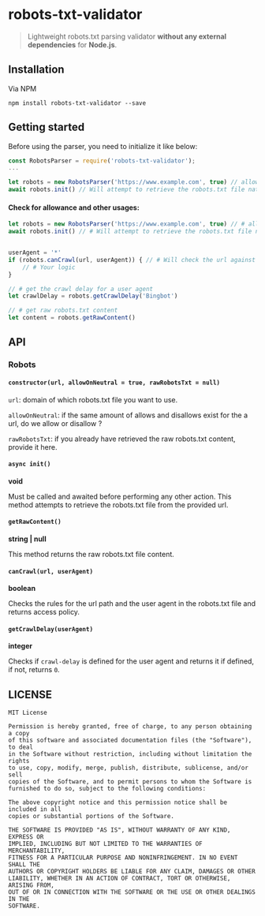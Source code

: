 robots-txt-validator
====================
> Lightweight robots.txt parsing validator **without any external dependencies** for **Node.js**.

Installation
------------
Via NPM

    npm install robots-txt-validator --save


Getting started
---------------
Before using the parser, you need to initialize it like below:
```js
const RobotsParser = require('robots-txt-validator');
...

let robots = new RobotsParser('https://www.example.com', true) // allowOnNeutral = true
await robots.init() // Will attempt to retrieve the robots.txt file natively and parse it.
```

#### Check for allowance and other usages:
```js
let robots = new RobotsParser('https://www.example.com', true) // # allowOnNeutral = true
await robots.init() // # Will attempt to retrieve the robots.txt file natively and parse it.


userAgent = '*'
if (robots.canCrawl(url, userAgent)) { // # Will check the url against all the rules found in robots.txt file
    // # Your logic
}

// # get the crawl delay for a user agent
let crawlDelay = robots.getCrawlDelay('Bingbot')

// # get raw robots.txt content
let content = robots.getRawContent()
```

API
---

### Robots


#### `constructor(url, allowOnNeutral = true, rawRobotsTxt = null)`
`url`: domain of which robots.txt file you want to use.

`allowOnNeutral`: if the same amount of allows and disallows exist for the a url, do we allow or disallow ?

`rawRobotsTxt`: if you already have retrieved the raw robots.txt content, provide it here.


#### `async init()`
**void**

Must be called and awaited before performing any other action.
This method attempts to retrieve the robots.txt file from the provided url.


#### `getRawContent()`
**string | null**

This method returns the raw robots.txt file content.


#### `canCrawl(url, userAgent)`
**boolean**

Checks the rules for the url path and the user agent in the robots.txt file and returns access policy.


#### `getCrawlDelay(userAgent)`
**integer**

Checks if `crawl-delay` is defined for the user agent and returns it if defined, if not, returns `0`.




LICENSE
-------

    MIT License

    Permission is hereby granted, free of charge, to any person obtaining a copy
    of this software and associated documentation files (the "Software"), to deal
    in the Software without restriction, including without limitation the rights
    to use, copy, modify, merge, publish, distribute, sublicense, and/or sell
    copies of the Software, and to permit persons to whom the Software is
    furnished to do so, subject to the following conditions:

    The above copyright notice and this permission notice shall be included in all
    copies or substantial portions of the Software.

    THE SOFTWARE IS PROVIDED "AS IS", WITHOUT WARRANTY OF ANY KIND, EXPRESS OR
    IMPLIED, INCLUDING BUT NOT LIMITED TO THE WARRANTIES OF MERCHANTABILITY,
    FITNESS FOR A PARTICULAR PURPOSE AND NONINFRINGEMENT. IN NO EVENT SHALL THE
    AUTHORS OR COPYRIGHT HOLDERS BE LIABLE FOR ANY CLAIM, DAMAGES OR OTHER
    LIABILITY, WHETHER IN AN ACTION OF CONTRACT, TORT OR OTHERWISE, ARISING FROM,
    OUT OF OR IN CONNECTION WITH THE SOFTWARE OR THE USE OR OTHER DEALINGS IN THE
    SOFTWARE.
